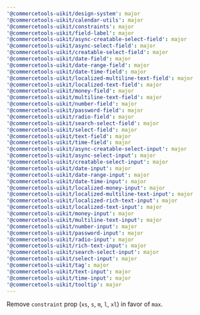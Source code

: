 ```yaml
---
'@commercetools-uikit/design-system': major
'@commercetools-uikit/calendar-utils': major
'@commercetools-uikit/constraints': major
'@commercetools-uikit/field-label': major
'@commercetools-uikit/async-creatable-select-field': major
'@commercetools-uikit/async-select-field': major
'@commercetools-uikit/creatable-select-field': major
'@commercetools-uikit/date-field': major
'@commercetools-uikit/date-range-field': major
'@commercetools-uikit/date-time-field': major
'@commercetools-uikit/localized-multiline-text-field': major
'@commercetools-uikit/localized-text-field': major
'@commercetools-uikit/money-field': major
'@commercetools-uikit/multiline-text-field': major
'@commercetools-uikit/number-field': major
'@commercetools-uikit/password-field': major
'@commercetools-uikit/radio-field': major
'@commercetools-uikit/search-select-field': major
'@commercetools-uikit/select-field': major
'@commercetools-uikit/text-field': major
'@commercetools-uikit/time-field': major
'@commercetools-uikit/async-creatable-select-input': major
'@commercetools-uikit/async-select-input': major
'@commercetools-uikit/creatable-select-input': major
'@commercetools-uikit/date-input': major
'@commercetools-uikit/date-range-input': major
'@commercetools-uikit/date-time-input': major
'@commercetools-uikit/localized-money-input': major
'@commercetools-uikit/localized-multiline-text-input': major
'@commercetools-uikit/localized-rich-text-input': major
'@commercetools-uikit/localized-text-input': major
'@commercetools-uikit/money-input': major
'@commercetools-uikit/multiline-text-input': major
'@commercetools-uikit/number-input': major
'@commercetools-uikit/password-input': major
'@commercetools-uikit/radio-input': major
'@commercetools-uikit/rich-text-input': major
'@commercetools-uikit/search-select-input': major
'@commercetools-uikit/select-input': major
'@commercetools-uikit/tag': major
'@commercetools-uikit/text-input': major
'@commercetools-uikit/time-input': major
'@commercetools-uikit/tooltip': major
---
```


Remove `constraint` prop (`xs`, `s`, `m`, `l`, `xl`) in favor of `max`.
